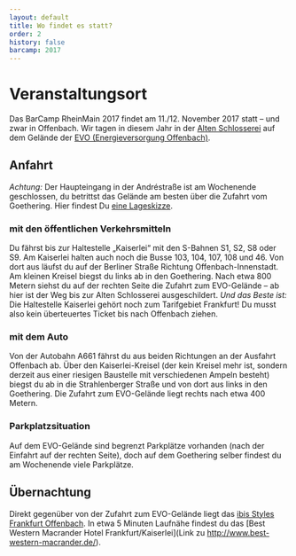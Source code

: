 ```yaml
---
layout: default
title: Wo findet es statt?
order: 2                  
history: false
barcamp: 2017
---
```


# Veranstaltungsort

Das BarCamp RheinMain 2017 findet am 11./12. November 2017 statt – und zwar in Offenbach. Wir tagen in diesem Jahr in der [Alten Schlosserei](https://www.evo-ag.de/wir-in-offenbach/alte-schlosserei/) auf dem Gelände der [EVO (Energieversorgung Offenbach)](https://www.evo-ag.de). 

## Anfahrt
*Achtung:* Der Haupteingang in der Andréstraße ist am Wochenende geschlossen, du betrittst das Gelände am besten über die Zufahrt vom Goethering. 
Hier findest Du [eine Lageskizze](https://www.evo-ag.de/anfahrt-standorte/alte-schlosserei/). 

### mit den öffentlichen Verkehrsmitteln
Du fährst bis zur Haltestelle „Kaiserlei“ mit den S-Bahnen S1, S2, S8 oder S9. Am Kaiserlei halten auch noch die Busse 103, 104, 107, 108 und 46. Von dort aus läufst du auf der Berliner Straße Richtung Offenbach-Innenstadt. Am kleinen Kreisel biegst du links ab in den Goethering. Nach etwa 800 Metern siehst du auf der rechten Seite die Zufahrt zum EVO-Gelände – ab hier ist der Weg bis zur Alten Schlosserei ausgeschildert. 
*Und das Beste ist:* Die Haltestelle Kaiserlei gehört noch zum Tarifgebiet Frankfurt! Du musst also kein überteuertes Ticket bis nach Offenbach ziehen. 

### mit dem Auto
Von der Autobahn A661 fährst du aus beiden Richtungen an der Ausfahrt Offenbach ab. Über den Kaiserlei-Kreisel (der kein Kreisel mehr ist, sondern derzeit aus einer riesigen Baustelle mit verschiedenen Ampeln besteht) biegst du ab in die Strahlenberger Straße und von dort aus links in den Goethering. Die Zufahrt zum EVO-Gelände liegt rechts nach etwa 400 Metern.

### Parkplatzsituation
Auf dem EVO-Gelände sind begrenzt Parkplätze vorhanden (nach der Einfahrt auf der rechten Seite), doch auf dem Goethering selber findest du am Wochenende viele Parkplätze.

## Übernachtung
Direkt gegenüber von der Zufahrt zum EVO-Gelände liegt das [ibis Styles Frankfurt Offenbach](http://www.ibis.com/de/hotel-1739-ibis-styles-frankfurt-offenbach/index.shtml). In etwa 5 Minuten Laufnähe findest du das [Best Western Macrander Hotel Frankfurt/Kaiserlei](Link zu http://www.best-western-macrander.de/).

<!-- 
### flinc
Mit dem Mitfahrnetzwerk [flinc](https://flinc.org) kannst Du andere BarCamper finden, die noch einen Platz im Auto frei haben:

<a href="https://flinc.org/groups/2642-barcamp-rheinmain-2016-wiesbaden-19-20-11-2016" class="flincScheduleWidget" data-flinc-style="Grey" data-flinc-type="offer">#bcrm16 flinc Gruppe</a>
//-->
